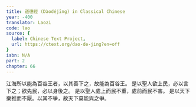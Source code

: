 ```yaml
---
title: 道德經 (Dàodéjīng) in Classical Chinese
year: -400
translator: Laozi
code: lao
source: {
  label: Chinese Text Project,
  url: https://ctext.org/dao-de-jing?en=off
}
isbn: N/A
part: 2
chapter: 66
---
```

江海所以能為百谷王者，以其善下之，故能為百谷王。
是以聖人欲上民，必以言下之；欲先民，必以身後之。
是以聖人處上而民不重，處前而民不害。
是以天下樂推而不厭。以其不爭，故天下莫能與之爭。